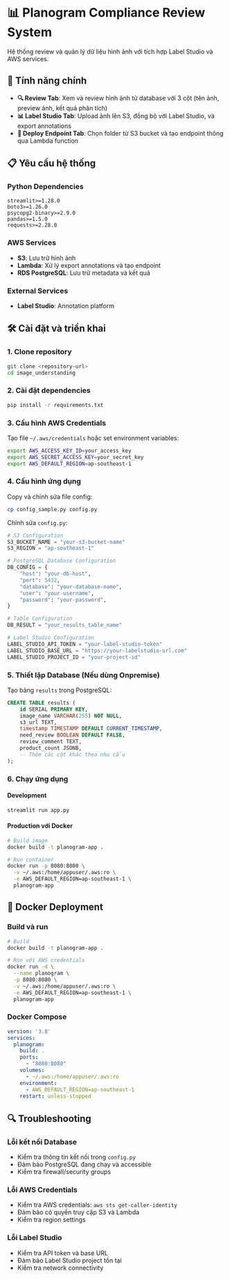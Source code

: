 # 📊 Planogram Compliance Review System

Hệ thống review và quản lý dữ liệu hình ảnh với tích hợp Label Studio và AWS services.

## 🚀 Tính năng chính

- **🔍 Review Tab**: Xem và review hình ảnh từ database với 3 cột (tên ảnh, preview ảnh, kết quả phân tích)
- **📊 Label Studio Tab**: Upload ảnh lên S3, đồng bộ với Label Studio, và export annotations
- **🚀 Deploy Endpoint Tab**: Chọn folder từ S3 bucket và tạo endpoint thông qua Lambda function

## 📋 Yêu cầu hệ thống

### Python Dependencies
```
streamlit>=1.28.0
boto3>=1.26.0
psycopg2-binary>=2.9.0
pandas>=1.5.0
requests>=2.28.0
```

### AWS Services
- **S3**: Lưu trữ hình ảnh
- **Lambda**: Xử lý export annotations và tạo endpoint
- **RDS PostgreSQL**: Lưu trữ metadata và kết quả

### External Services
- **Label Studio**: Annotation platform

## 🛠️ Cài đặt và triển khai

### 1. Clone repository
```bash
git clone <repository-url>
cd image_understanding
```

### 2. Cài đặt dependencies
```bash
pip install -r requirements.txt
```

### 3. Cấu hình AWS Credentials
Tạo file `~/.aws/credentials` hoặc set environment variables:
```bash
export AWS_ACCESS_KEY_ID=your_access_key
export AWS_SECRET_ACCESS_KEY=your_secret_key
export AWS_DEFAULT_REGION=ap-southeast-1
```

### 4. Cấu hình ứng dụng
Copy và chỉnh sửa file config:
```bash
cp config_sample.py config.py
```

Chỉnh sửa `config.py`:
```python
# S3 Configuration
S3_BUCKET_NAME = "your-s3-bucket-name"
S3_REGION = "ap-southeast-1"

# PostgreSQL Database Configuration
DB_CONFIG = {
    "host": "your-db-host",
    "port": 5432,
    "database": "your-database-name",
    "user": "your-username",
    "password": "your-password",
}

# Table Configuration
DB_RESULT = "your_results_table_name"

# Label Studio Configuration
LABEL_STUDIO_API_TOKEN = "your-label-studio-token"
LABEL_STUDIO_BASE_URL = "https://your-labelstudio-url.com"
LABEL_STUDIO_PROJECT_ID = "your-project-id"
```

### 5. Thiết lập Database (Nếu dùng Onpremise)
Tạo bảng `results` trong PostgreSQL:
```sql
CREATE TABLE results (
    id SERIAL PRIMARY KEY,
    image_name VARCHAR(255) NOT NULL,
    s3_url TEXT,
    timestamp TIMESTAMP DEFAULT CURRENT_TIMESTAMP,
    need_review BOOLEAN DEFAULT FALSE,
    review_comment TEXT,
    product_count JSONB,
    -- Thêm các cột khác theo nhu cầu
);
```

### 6. Chạy ứng dụng

#### Development
```bash
streamlit run app.py
```

#### Production với Docker
```bash
# Build image
docker build -t planogram-app .

# Run container
docker run -p 8080:8080 \
  -v ~/.aws:/home/appuser/.aws:ro \
  -e AWS_DEFAULT_REGION=ap-southeast-1 \
  planogram-app
```

## 🐳 Docker Deployment

### Build và run
```bash
# Build
docker build -t planogram-app .

# Run với AWS credentials
docker run -d \
  --name planogram \
  -p 8080:8080 \
  -v ~/.aws:/home/appuser/.aws:ro \
  -e AWS_DEFAULT_REGION=ap-southeast-1 \
  planogram-app
```

### Docker Compose
```yaml
version: '3.8'
services:
  planogram:
    build: .
    ports:
      - "8080:8080"
    volumes:
      - ~/.aws:/home/appuser/.aws:ro
    environment:
      - AWS_DEFAULT_REGION=ap-southeast-1
    restart: unless-stopped
```

## 🔍 Troubleshooting

### Lỗi kết nối Database
- Kiểm tra thông tin kết nối trong `config.py`
- Đảm bảo PostgreSQL đang chạy và accessible
- Kiểm tra firewall/security groups

### Lỗi AWS Credentials
- Kiểm tra AWS credentials: `aws sts get-caller-identity`
- Đảm bảo có quyền truy cập S3 và Lambda
- Kiểm tra region settings

### Lỗi Label Studio
- Kiểm tra API token và base URL
- Đảm bảo Label Studio project tồn tại
- Kiểm tra network connectivity